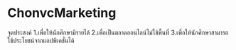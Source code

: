 # ChonvcMarketing
จุดประสงค์ 1.เพื่อให้นักศึกษามีรายได้ 2.เพื่อเป็นตลาดออนไลน์ไม่ใช้พื้นที่ 3.เพื่อให้นักศึกษาสามารถใช้ประโยชน์จากแอปพิเคชั่นได้
